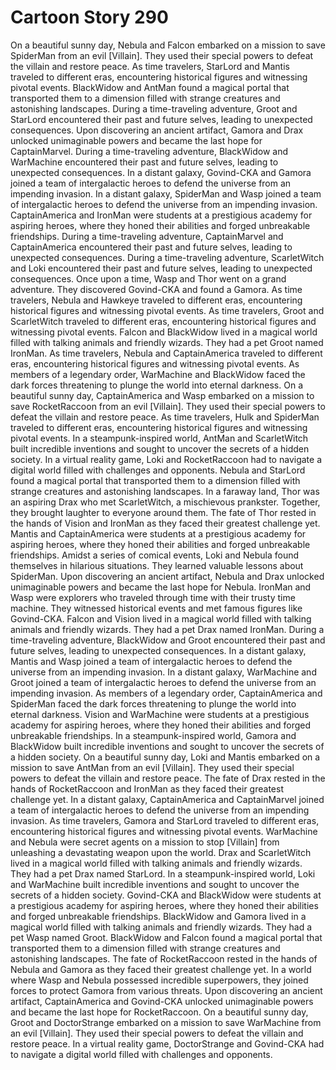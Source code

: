 # Cartoon Story 290

On a beautiful sunny day, Nebula and Falcon embarked on a mission to save SpiderMan from an evil [Villain]. They used their special powers to defeat the villain and restore peace.
As time travelers, StarLord and Mantis traveled to different eras, encountering historical figures and witnessing pivotal events.
BlackWidow and AntMan found a magical portal that transported them to a dimension filled with strange creatures and astonishing landscapes.
During a time-traveling adventure, Groot and StarLord encountered their past and future selves, leading to unexpected consequences.
Upon discovering an ancient artifact, Gamora and Drax unlocked unimaginable powers and became the last hope for CaptainMarvel.
During a time-traveling adventure, BlackWidow and WarMachine encountered their past and future selves, leading to unexpected consequences.
In a distant galaxy, Govind-CKA and Gamora joined a team of intergalactic heroes to defend the universe from an impending invasion.
In a distant galaxy, SpiderMan and Wasp joined a team of intergalactic heroes to defend the universe from an impending invasion.
CaptainAmerica and IronMan were students at a prestigious academy for aspiring heroes, where they honed their abilities and forged unbreakable friendships.
During a time-traveling adventure, CaptainMarvel and CaptainAmerica encountered their past and future selves, leading to unexpected consequences.
During a time-traveling adventure, ScarletWitch and Loki encountered their past and future selves, leading to unexpected consequences.
Once upon a time, Wasp and Thor went on a grand adventure. They discovered Govind-CKA and found a Gamora.
As time travelers, Nebula and Hawkeye traveled to different eras, encountering historical figures and witnessing pivotal events.
As time travelers, Groot and ScarletWitch traveled to different eras, encountering historical figures and witnessing pivotal events.
Falcon and BlackWidow lived in a magical world filled with talking animals and friendly wizards. They had a pet Groot named IronMan.
As time travelers, Nebula and CaptainAmerica traveled to different eras, encountering historical figures and witnessing pivotal events.
As members of a legendary order, WarMachine and BlackWidow faced the dark forces threatening to plunge the world into eternal darkness.
On a beautiful sunny day, CaptainAmerica and Wasp embarked on a mission to save RocketRaccoon from an evil [Villain]. They used their special powers to defeat the villain and restore peace.
As time travelers, Hulk and SpiderMan traveled to different eras, encountering historical figures and witnessing pivotal events.
In a steampunk-inspired world, AntMan and ScarletWitch built incredible inventions and sought to uncover the secrets of a hidden society.
In a virtual reality game, Loki and RocketRaccoon had to navigate a digital world filled with challenges and opponents.
Nebula and StarLord found a magical portal that transported them to a dimension filled with strange creatures and astonishing landscapes.
In a faraway land, Thor was an aspiring Drax who met ScarletWitch, a mischievous prankster. Together, they brought laughter to everyone around them.
The fate of Thor rested in the hands of Vision and IronMan as they faced their greatest challenge yet.
Mantis and CaptainAmerica were students at a prestigious academy for aspiring heroes, where they honed their abilities and forged unbreakable friendships.
Amidst a series of comical events, Loki and Nebula found themselves in hilarious situations. They learned valuable lessons about SpiderMan.
Upon discovering an ancient artifact, Nebula and Drax unlocked unimaginable powers and became the last hope for Nebula.
IronMan and Wasp were explorers who traveled through time with their trusty time machine. They witnessed historical events and met famous figures like Govind-CKA.
Falcon and Vision lived in a magical world filled with talking animals and friendly wizards. They had a pet Drax named IronMan.
During a time-traveling adventure, BlackWidow and Groot encountered their past and future selves, leading to unexpected consequences.
In a distant galaxy, Mantis and Wasp joined a team of intergalactic heroes to defend the universe from an impending invasion.
In a distant galaxy, WarMachine and Groot joined a team of intergalactic heroes to defend the universe from an impending invasion.
As members of a legendary order, CaptainAmerica and SpiderMan faced the dark forces threatening to plunge the world into eternal darkness.
Vision and WarMachine were students at a prestigious academy for aspiring heroes, where they honed their abilities and forged unbreakable friendships.
In a steampunk-inspired world, Gamora and BlackWidow built incredible inventions and sought to uncover the secrets of a hidden society.
On a beautiful sunny day, Loki and Mantis embarked on a mission to save AntMan from an evil [Villain]. They used their special powers to defeat the villain and restore peace.
The fate of Drax rested in the hands of RocketRaccoon and IronMan as they faced their greatest challenge yet.
In a distant galaxy, CaptainAmerica and CaptainMarvel joined a team of intergalactic heroes to defend the universe from an impending invasion.
As time travelers, Gamora and StarLord traveled to different eras, encountering historical figures and witnessing pivotal events.
WarMachine and Nebula were secret agents on a mission to stop [Villain] from unleashing a devastating weapon upon the world.
Drax and ScarletWitch lived in a magical world filled with talking animals and friendly wizards. They had a pet Drax named StarLord.
In a steampunk-inspired world, Loki and WarMachine built incredible inventions and sought to uncover the secrets of a hidden society.
Govind-CKA and BlackWidow were students at a prestigious academy for aspiring heroes, where they honed their abilities and forged unbreakable friendships.
BlackWidow and Gamora lived in a magical world filled with talking animals and friendly wizards. They had a pet Wasp named Groot.
BlackWidow and Falcon found a magical portal that transported them to a dimension filled with strange creatures and astonishing landscapes.
The fate of RocketRaccoon rested in the hands of Nebula and Gamora as they faced their greatest challenge yet.
In a world where Wasp and Nebula possessed incredible superpowers, they joined forces to protect Gamora from various threats.
Upon discovering an ancient artifact, CaptainAmerica and Govind-CKA unlocked unimaginable powers and became the last hope for RocketRaccoon.
On a beautiful sunny day, Groot and DoctorStrange embarked on a mission to save WarMachine from an evil [Villain]. They used their special powers to defeat the villain and restore peace.
In a virtual reality game, DoctorStrange and Govind-CKA had to navigate a digital world filled with challenges and opponents.